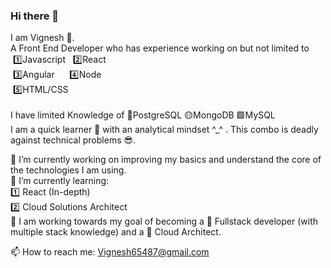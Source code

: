 ### Hi there 👋 

I am Vignesh 🧑. <br> A Front End Developer who has experience working on but not limited to <br/>
     &nbsp;1️⃣Javascript &nbsp; 2️⃣React <br/>
     &nbsp;3️⃣Angular  &nbsp;&nbsp; &nbsp;  4️⃣Node <br/>
     &nbsp;5️⃣HTML/CSS <br/><br/>
I have limited Knowledge of 🧡PostgreSQL 🟡MongoDB 🟩MySQL <br/>
I am a quick learner 🏃‍ with an analytical mindset ^_^ . This combo is deadly against technical problems 😎.

🔭 I’m currently working on improving my basics and understand the core of the technologies I am using. <br/>
🌱 I’m currently learning: <br/>
    1️⃣ React (In-depth) <br/>
    2️⃣ Cloud Solutions Architect <br/>
🥅 I am working towards my goal of becoming a 🧡 Fullstack developer (with multiple stack knowledge) and a 💜 Cloud Architect.

📫 How to reach me: Vignesh65487@gmail.com
<!--
**vigneshkrv/vigneshkrv** is a ✨ _special_ ✨ repository because its `README.md` (this file) appears on your GitHub profile.

Here are some ideas to get you started: 

- 🔭 I’m currently working on ...
- 🌱 I’m currently learning ...
- 👯 I’m looking to collaborate on ...
- 🤔 I’m looking for help with ...
- 💬 Ask me about ...
- ...
- 😄 Pronouns: ...
- ⚡ Fun fact: ...
-->
